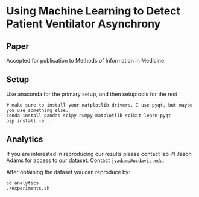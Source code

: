 # Using Machine Learning to Detect Patient Ventilator Asynchrony

## Paper
Accepted for publication to Methods of Information in Medicine.

## Setup

Use anaconda for the primary setup, and then setuptools for the rest

    # make sure to install your matplotlib drivers. I use pyqt, but maybe you use something else.
    conda install pandas scipy numpy matplotlib scikit-learn pyqt
    pip install -e .

## Analytics
If you are interested in reproducing our results please contact lab PI Jason Adams
for access to our dataset. Contact `jyadams@ucdavis.edu`.

After obtaining the dataset you can reproduce by:

    cd analytics
    ./experiments.sh
